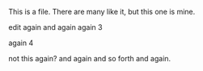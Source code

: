 This is a file. There are many like it, but this one is mine.

edit again
and again
again 3

again 4

not this again? and again and so forth and again.
